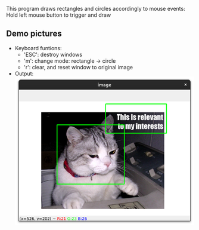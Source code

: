 This program draws rectangles and circles accordingly to mouse events: Hold left mouse button to trigger and draw
## Demo pictures
- Keyboard funtions:
    + 'ESC': destroy windows
    + 'm': change mode: rectangle -> circle 
    + 'r': clear, and reset window to original image
- Output: 
    ![Alt text](image.png)